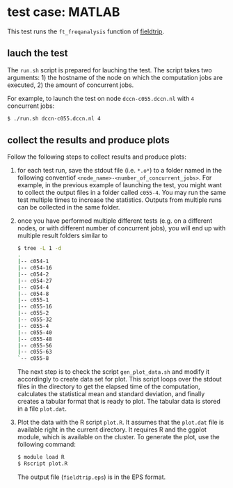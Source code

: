 # test case: MATLAB

This test runs the `ft_freqanalysis` function of [fieldtrip](http://www.fieldtriptoolbox.org). 

## lauch the test

The `run.sh` script is prepared for lauching the test.  The script takes two arguments: 1) the hostname of the node on which the computation jobs are executed, 2) the amount of concurrent jobs.

For example, to launch the test on node `dccn-c055.dccn.nl` with `4` concurrent jobs:

```bash
$ ./run.sh dccn-c055.dccn.nl 4
```

## collect the results and produce plots

Follow the following steps to collect results and produce plots:

1. for each test run, save the stdout file (i.e. `*.o*`) to a folder named in the following conventiof `<node_name>-<number_of_concurrent_jobs>`. For example, in the previous example of launching the test, you might want to collect the output files in a folder called `c055-4`. You may run the same test multiple times to increase the statistics.  Outputs from multiple runs can be collected in the same folder.

2. once you have performed multiple different tests (e.g. on a different nodes, or with different number of concurrent jobs), you will end up with multiple result folders similar to

   ```bash
   $ tree -L 1 -d
   .
   |-- c054-1
   |-- c054-16
   |-- c054-2
   |-- c054-27
   |-- c054-4
   |-- c054-8
   |-- c055-1
   |-- c055-16
   |-- c055-2
   |-- c055-32
   |-- c055-4
   |-- c055-40
   |-- c055-48
   |-- c055-56
   |-- c055-63
   `-- c055-8
   ```

   The next step is to check the script `gen_plot_data.sh` and modify it accordingly to create data set for plot.  This script loops over the stdout files in the directory to get the elapsed time of the computation, calculates the statistical mean and standard deviation, and finally creates a tabular format that is ready to plot. The tabular data is stored in a file `plot.dat`.

3. Plot the data with the R script `plot.R`. It assumes that the `plot.dat` file is available right in the current directory.  It requires R and the ggplot module, which is available on the cluster. To generate the plot, use the following command:

   ```bash
   $ module load R
   $ Rscript plot.R
   ```

   The output file (`fieldtrip.eps`) is in the EPS format.
